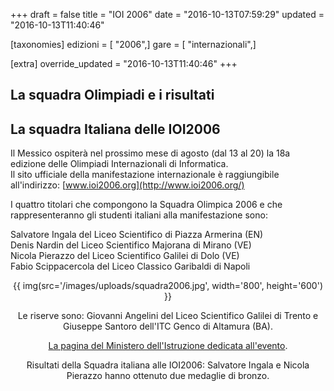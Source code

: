 +++
draft = false
title = "IOI 2006"
date = "2016-10-13T07:59:29"
updated = "2016-10-13T11:40:46"

[taxonomies]
edizioni = [ "2006",]
gare = [ "internazionali",]

[extra]
override_updated = "2016-10-13T11:40:46"
+++
## La squadra Olimpiadi e i risultati

## La squadra Italiana delle IOI2006

Il Messico ospiterà nel prossimo mese di agosto (dal 13 al 20) la 18a edizione delle Olimpiadi Internazionali di Informatica.<br/> Il sito ufficiale della manifestazione internazionale è raggiungibile all'indirizzo: [www.ioi2006.org](http://www.ioi2006.org/)

I quattro titolari che compongono la Squadra Olimpica 2006 e che rappresenteranno gli studenti italiani alla manifestazione sono:

Salvatore Ingala del Liceo Scientifico di Piazza Armerina (EN) <br/> Denis Nardin del Liceo Scientifico Majorana di Mirano (VE) <br/> Nicola Pierazzo del Liceo Scientifico Galilei di Dolo (VE) <br/> Fabio Scippacercola del Liceo Classico Garibaldi di Napoli

<div style="text-align: center;">

{{ img(src='/images/uploads/squadra2006.jpg', width='800', height='600') }}

</div>

<div style="text-align: center;">

</div>

<div style="text-align: center;">

Le riserve sono: Giovanni Angelini del Liceo Scientifico Galilei di Trento e Giuseppe Santoro dell'ITC Genco di Altamura (BA).

[La pagina del Ministero dell'Istruzione dedicata all'evento](http://www.istruzione.it/eventi/olimpiadi2006.shtml).

Risultati della Squadra italiana alle IOI2006: Salvatore Ingala e Nicola Pierazzo hanno ottenuto due medaglie di bronzo.

</div>
